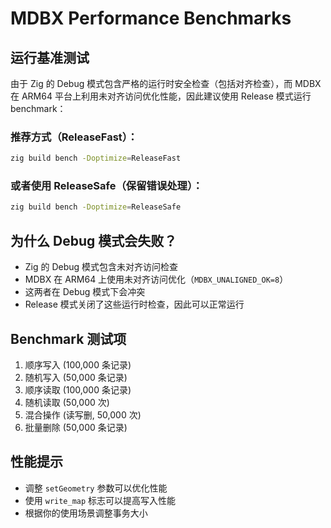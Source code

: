 # MDBX Performance Benchmarks

## 运行基准测试

由于 Zig 的 Debug 模式包含严格的运行时安全检查（包括对齐检查），而 MDBX 在 ARM64 平台上利用未对齐访问优化性能，因此建议使用 Release 模式运行 benchmark：

### 推荐方式（ReleaseFast）：
```bash
zig build bench -Doptimize=ReleaseFast
```

### 或者使用 ReleaseSafe（保留错误处理）：
```bash
zig build bench -Doptimize=ReleaseSafe
```

## 为什么 Debug 模式会失败？

- Zig 的 Debug 模式包含未对齐访问检查
- MDBX 在 ARM64 上使用未对齐访问优化（`MDBX_UNALIGNED_OK=8`）
- 这两者在 Debug 模式下会冲突
- Release 模式关闭了这些运行时检查，因此可以正常运行

## Benchmark 测试项

1. 顺序写入 (100,000 条记录)
2. 随机写入 (50,000 条记录)
3. 顺序读取 (100,000 条记录)
4. 随机读取 (50,000 次)
5. 混合操作 (读写删, 50,000 次)
6. 批量删除 (50,000 条记录)

## 性能提示

- 调整 `setGeometry` 参数可以优化性能
- 使用 `write_map` 标志可以提高写入性能
- 根据你的使用场景调整事务大小
